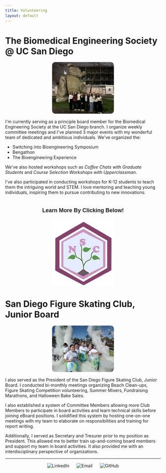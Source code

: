 ```yaml
---
title: Volunteering
layout: default
---
```


<style>
  .responsive-image {
    width: 200px;
    border-radius: 10px;
  }

  @media (max-width: 600px) {
    .responsive-image {
      width: 90%;
    }
  }
</style>

# The Biomedical Engineering Society @ UC San Diego

<p align="center">
  <img src="docs/assets/Screenshot 2025-03-27 at 2.20.32 PM.png"
       alt="My Screenshot"
       class="responsive-image" />

I'm currently serving as a principle board member for the Biomedical Engineering Society at the UC San Diego branch. I organize weekly committee meetings and I've planned 3 major events with my wonderful team of dedicated and ambitious individuals. We've organized the:
- Switching into Bioengineering Symposium
- Bengathon
- The Bioengineering Experience
  
We've also hosted workshops such as _Coffee Chats with Graduate Students_ and _Course Selection Workshops with Upperclassman_. 

I've also participated in conducting workshops for K-12 students to teach them the intriguing world and STEM. I love mentoring and teaching young individuals, inspiring them to pursue contributing to new innovations. 


<div style="margin-top: 40px;"></div>

<!-- Centered heading text -->
<p align="center" style="font-size: 18px; font-weight: bold; font-family: sans-serif;">
  Learn More By Clicking Below!
</p>

<p align="center">
  <a href="https://bmesnewstudentcomm.wixsite.com/bmesnsc" target="_blank">
    <img src="docs/assets/NSC Logo.png" alt="Click to Visit" width="200" style="border-radius: 10px;">
  </a>
</p>


# San Diego Figure Skating Club, Junior Board

<p align="center">
  <img src="docs/assets/IMG_20220312_091124323_HDR.jpg"
       alt="My Screenshot"
       class="responsive-image" />
</p>

I also served as the President of the San Diego Figure Skating Club, Junior Board. I conducted bi-monthly meetings organizing Beach Clean-ups, Figure Skating Competition volunteering, Summer Mixers, Fundraising Marathons, and Halloween Bake Sales. 

I also established a system of Committee Members allowing more Club Members to participate in board activities and learn technical skills before joining eBoard positions. I solidified this system by hosting one-on-one meetings with my team to elaborate on responsibilities and training for report writing. 

Additionally, I served as Secretary and Tresurer prior to my position as President. This allowed me to better train up-and-coming board members and support my team in board activities. It also provided me with an interdisciplinary perspective of organizations. 

<hr />

<p align="center">
  <a href="https://www.linkedin.com/in/alisakunimoto/" target="_blank" style="text-decoration: none;">
    <img src="https://cdn.jsdelivr.net/gh/devicons/devicon/icons/linkedin/linkedin-original.svg"
         width="30" alt="LinkedIn" style="margin: 0 10px;" />
  </a>

  <a href="mailto:alisakunimoto@gmail.com" style="text-decoration: none;">
    <img src="https://upload.wikimedia.org/wikipedia/commons/4/4e/Gmail_Icon.png" 
         width="30" alt="Email" style="margin: 0 10px;" />
  </a>

  <a href="https://github.com/ari-kuni" target="_blank" style="text-decoration: none;">
    <img src="https://cdn.jsdelivr.net/gh/devicons/devicon/icons/github/github-original.svg"
         width="30" alt="GitHub" style="margin: 0 10px;" />
</a>

</p>
